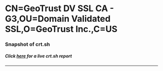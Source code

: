 # CN=GeoTrust DV SSL CA - G3,OU=Domain Validated SSL,O=GeoTrust Inc.,C=US
### Snapshot of crt.sh
##### Click [here](https://crt.sh/?serial=748B56973D95EB63E18A5AA3F66E8F6E) for a live crt.sh report

---
